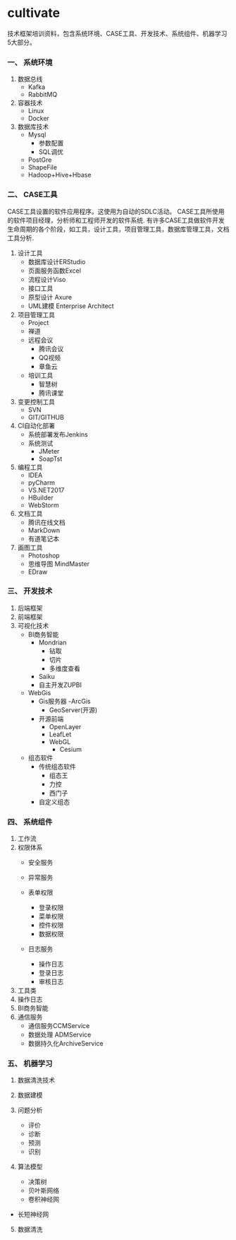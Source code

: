# cultivate
技术框架培训资料，包含系统环境、CASE工具、开发技术、系统组件、机器学习5大部分。


### 一、 系统环境   

1. 数据总线     
   + Kafka   
   + RabbitMQ      
2. 容器技术   
   + Linux   
   + Docker     
3. 数据库技术    
   + Mysql
      * 参数配置
      * SQL调优
   + PostGre
   + ShapeFile
   + Hadoop+Hive+Hbase
   
### 二、 CASE工具
CASE工具设置的软件应用程序。这使用为自动的SDLC活动。 CASE工具所使用的软件项目经理，分析师和工程师开发的软件系统.
有许多CASE工具做软件开发生命周期的各个阶段，如工具，设计工具，项目管理工具，数据库管理工具，文档工具分析.
1. 设计工具
   + 数据库设计ERStudio 
   + 页面服务函数Excel
   + 流程设计Viso
   + 接口工具
   + 原型设计 Axure
   + UML建模 Enterprise Architect   
2. 项目管理工具
   + Project
   + 禅道
   + 远程会议
      * 腾讯会议
      * QQ视频
      * 章鱼云
   + 培训工具
      * 智慧树
      * 腾讯课堂
3. 变更控制工具
   + SVN
   + GIT/GITHUB
4. CI自动化部署
   + 系统部署发布Jenkins
   + 系统测试
      * JMeter
      * SoapTst
5. 编程工具
   + IDEA
   + pyCharm
   + VS.NET2017
   + HBuilder
   + WebStorm
6. 文档工具
   + 腾讯在线文档
   + MarkDown
   + 有道笔记本
7. 画图工具
   + Photoshop
   + 思维导图 MindMaster
   + EDraw
### 三、 开发技术
1. 后端框架
2. 前端框架
3. 可视化技术
   + BI商务智能
      * Mondrian
         - 钻取
         - 切片
         - 多维度查看           
      * Saiku
      * 自主开发ZUPBI
   + WebGis
     * Gis服务器
        -ArcGis
        - GeoServer(开源)
     * 开源前端
        - OpenLayer
        - LeafLet
        - WebGL
           + Cesium
   + 组态软件
      * 传统组态软件
         - 组态王
         - 力控
         - 西门子
      * 自定义组态
### 四、 系统组件
1. 工作流
2. 权限体系
   + 安全服务
   + 异常服务
     
   + 表单权限
      - 登录权限
      - 菜单权限
      - 控件权限
      - 数据权限   
   + 日志服务
      - 操作日志
      - 登录日志
      - 审核日志
3. 工具类
4. 操作日志
5. BI商务智能
6. 通信服务
   + 通信服务CCMService
   + 数据处理 ADMService
   + 数据持久化ArchiveService

### 五、 机器学习
1. 数据清洗技术

2. 数据建模

3. 问题分析
   + 评价
   + 诊断
   + 预测
   + 识别
   
4. 算法模型
   
   + 决策树
   + 贝叶斯网络
   + 卷积神经网
+ 长短神经网
   
5. 数据清洗

   
    








